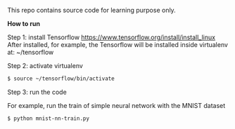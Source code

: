 This repo contains source code for learning purpose only.

**How to run**

Step 1: install Tensorflow
https://www.tensorflow.org/install/install_linux
After installed, for example, the Tensorflow will be installed inside virtualenv at: ~/tensorflow

Step 2: activate virtualenv

```bash
$ source ~/tensorflow/bin/activate
```

Step 3: run the code

For example, run the train of simple neural network with the MNIST dataset

```bash
$ python mnist-nn-train.py
```


